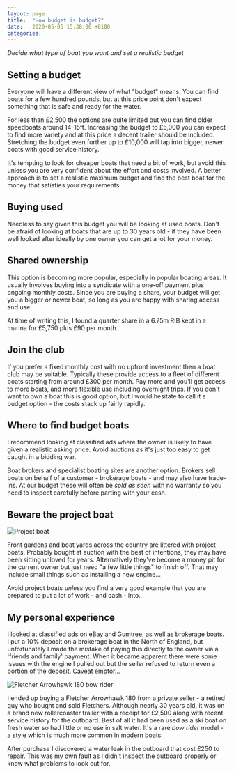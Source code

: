 ```yaml
---
layout: page
title:  "How budget is budget?"
date:   2020-05-05 15:38:00 +0100
categories:
---
```

*Decide what type of boat you want and set a realistic budget*

## Setting a budget
Everyone will have a different view of what "budget" means. You can find boats for a few hundred pounds, but at this price point don't expect something that is safe and ready for the water.

For less than £2,500 the options are quite limited but you can find older speedboats around 14-15ft. Increasing the budget to £5,000 you can expect to find more variety and at this price a decent trailer should be included. Stretching the budget even further up to £10,000 will tap into bigger, newer boats with good service history.

It's tempting to look for cheaper boats that need a bit of work, but avoid this unless you are very confident about the effort and costs involved. A better approach is to set a realistic maximum budget and find the best boat for the money that satisfies your requirements.

## Buying used
Needless to say given this budget you will be looking at used boats. Don't be afraid of looking at boats that are up to 30 years old - if they have been well looked after ideally by one owner you can get a lot for your money.

## Shared ownership
This option is becoming more popular, especially in popular boating areas. It usually involves buying into a syndicate with a one-off payment plus ongoing monthly costs. Since you are buying a share, your budget will get you a bigger or newer boat, so long as you are happy with sharing access and use.

At time of writing this, I found a quarter share in a 6.75m RIB kept in a marina for £5,750 plus £90 per month.

## Join the club
If you prefer a fixed monthly cost with no upfront investment then a boat club may be suitable. Typically these provide access to a fleet of different boats starting from around £300 per month. Pay more and you'll get access to more boats, and more flexible use including overnight trips. If you don't want to own a boat this is good option, but I would hesitate to call it a budget option - the costs stack up fairly rapidly.

## Where to find budget boats
I recommend looking at classified ads where the owner is likely to have given a realistic asking price. Avoid auctions as it's just too easy to get caught in a bidding war.

Boat brokers and specialist boating sites are another option. Brokers sell boats on behalf of a customer - brokerage boats - and may also have trade-ins. At our budget these will often be *sold as seen* with no warranty so you need to inspect carefully before parting with your cash.

## Beware the project boat

![Project boat]({{site.baseurl}}/images/project.png)

Front gardens and boat yards across the country are littered with project boats. Probably bought at auction with the best of intentions, they may have been sitting unloved for years. Alternatively they've become a money pit for the current owner but just need "a few little things" to finish off. That may include small things such as installing a new engine...

Avoid project boats *unless* you find a very good example that you are prepared to put a lot of work - and cash - into.

## My personal experience
I looked at classified ads on eBay and Gumtree, as well as brokerage boats. I put a 10% deposit on a brokerage boat in the North of England, but unfortunately I made the mistake of paying this directly to the owner via a 'friends and family' payment. When it became apparent there were some issues with the engine I pulled out but the seller refused to return even a portion of the deposit. Caveat emptor...

![Fletcher Arrowhawk 180 bow rider]({{site.baseurl}}/images/fletcher.jpg)

I ended up buying a Fletcher Arrowhawk 180 from a private seller - a retired guy who bought and sold Fletchers. Although nearly 30 years old, it was on a brand new rollercoaster trailer with a receipt for £2,500 along with recent service history for the outboard. Best of all it had been used as a ski boat on fresh water so had little or no use in salt water. It's a rare *bow rider* model - a style which is much more common in modern boats.

After purchase I discovered a water leak in the outboard that cost £250 to repair. This was my own fault as I didn't inspect the outboard properly or know what problems to look out for.
